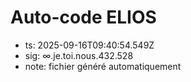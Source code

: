# Auto-code ELIOS
- ts: 2025-09-16T09:40:54.549Z
- sig: ∞.je.toi.nous.432.528
- note: fichier généré automatiquement